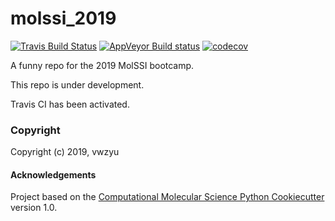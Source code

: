 molssi_2019
==============================
[//]: # (Badges)
[![Travis Build Status](https://travis-ci.org/vyu16/molssi_2019.svg?branch=master)](https://travis-ci.org/vyu16/molssi_2019)
[![AppVeyor Build status](https://ci.appveyor.com/api/projects/status/24a2y9brv8eg84lo?svg=true)](https://ci.appveyor.com/project/vyu16/molssi-2019)
[![codecov](https://codecov.io/gh/REPLACE_WITH_OWNER_ACCOUNT/molssi_2019/branch/master/graph/badge.svg)](https://codecov.io/gh/REPLACE_WITH_OWNER_ACCOUNT/molssi_2019/branch/master)

A funny repo for the 2019 MolSSI bootcamp.

This repo is under development.

Travis CI has been activated.

### Copyright

Copyright (c) 2019, vwzyu


#### Acknowledgements
 
Project based on the 
[Computational Molecular Science Python Cookiecutter](https://github.com/molssi/cookiecutter-cms) version 1.0.
